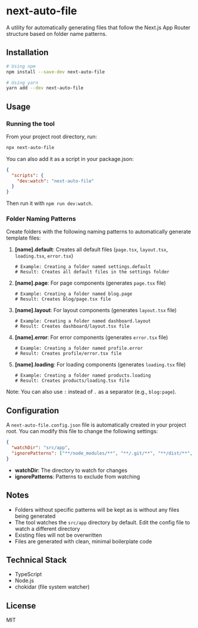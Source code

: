 # next-auto-file

A utility for automatically generating files that follow the Next.js App Router structure based on folder name patterns.

## Installation

```bash
# Using npm
npm install --save-dev next-auto-file

# Using yarn
yarn add --dev next-auto-file
```

## Usage

### Running the tool

From your project root directory, run:

```bash
npx next-auto-file
```

You can also add it as a script in your package.json:

```json
{
  "scripts": {
    "dev:watch": "next-auto-file"
  }
}
```

Then run it with `npm run dev:watch`.

### Folder Naming Patterns

Create folders with the following naming patterns to automatically generate template files:

1. **[name].default**: Creates all default files (`page.tsx`, `layout.tsx`, `loading.tsx`, `error.tsx`)

   ```
   # Example: Creating a folder named settings.default
   # Result: Creates all default files in the settings folder
   ```

2. **[name].page**: For page components (generates `page.tsx` file)

   ```
   # Example: Creating a folder named blog.page
   # Result: Creates blog/page.tsx file
   ```

3. **[name].layout**: For layout components (generates `layout.tsx` file)

   ```
   # Example: Creating a folder named dashboard.layout
   # Result: Creates dashboard/layout.tsx file
   ```

4. **[name].error**: For error components (generates `error.tsx` file)

   ```
   # Example: Creating a folder named profile.error
   # Result: Creates profile/error.tsx file
   ```

5. **[name].loading**: For loading components (generates `loading.tsx` file)

   ```
   # Example: Creating a folder named products.loading
   # Result: Creates products/loading.tsx file
   ```

Note: You can also use `:` instead of `.` as a separator (e.g., `blog:page`).

## Configuration

A `next-auto-file.config.json` file is automatically created in your project root. You can modify this file to change the following settings:

```json
{
  "watchDir": "src/app",
  "ignorePatterns": ["**/node_modules/**", "**/.git/**", "**/dist/**", "**/build/**"]
}
```

- **watchDir**: The directory to watch for changes
- **ignorePatterns**: Patterns to exclude from watching

## Notes

- Folders without specific patterns will be kept as is without any files being generated
- The tool watches the `src/app` directory by default. Edit the config file to watch a different directory
- Existing files will not be overwritten
- Files are generated with clean, minimal boilerplate code

## Technical Stack

- TypeScript
- Node.js
- chokidar (file system watcher)

## License

MIT
